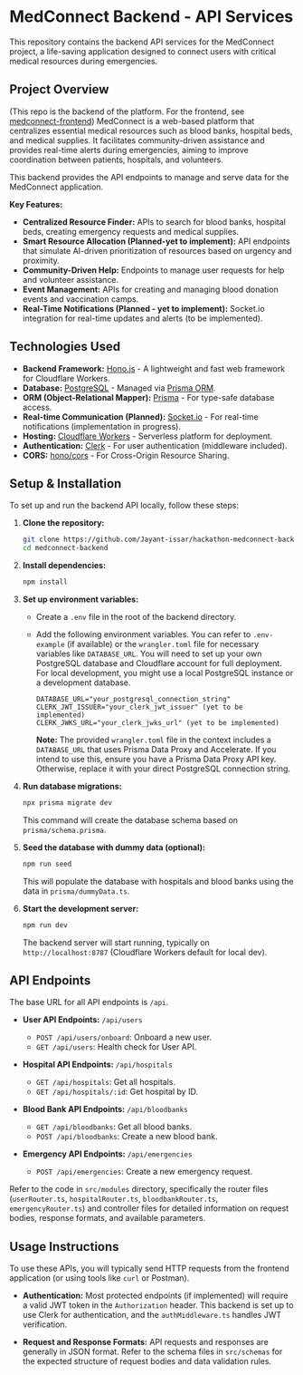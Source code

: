 # MedConnect Backend - API Services

This repository contains the backend API services for the MedConnect project, a life-saving application designed to connect users with critical medical resources during emergencies.

## Project Overview

(This repo is the backend of the platform. For the frontend, see [medconnect-frontend](https://github.com/Jayant-issar/hackathon-medconnect-frontend))
MedConnect is a web-based platform that centralizes essential medical resources such as blood banks, hospital beds, and medical supplies. It facilitates community-driven assistance and provides real-time alerts during emergencies, aiming to improve coordination between patients, hospitals, and volunteers.

This backend provides the API endpoints to manage and serve data for the MedConnect application.

**Key Features:**

*   **Centralized Resource Finder:** APIs to search for blood banks, hospital beds, creating emergency requests and medical supplies.
*   **Smart Resource Allocation (Planned-yet to implement):**  API endpoints that simulate AI-driven prioritization of resources based on urgency and proximity. 
*   **Community-Driven Help:** Endpoints to manage user requests for help and volunteer assistance.
*   **Event Management:** APIs for creating and managing blood donation events and vaccination camps.
*   **Real-Time Notifications (Planned - yet to implement):**  Socket.io integration for real-time updates and alerts (to be implemented).

## Technologies Used

*   **Backend Framework:** [Hono.js](https://hono.dev/) - A lightweight and fast web framework for Cloudflare Workers.
*   **Database:** [PostgreSQL](https://www.postgresql.org/) - Managed via [Prisma ORM](https://www.prisma.io/).
*   **ORM (Object-Relational Mapper):** [Prisma](https://www.prisma.io/) - For type-safe database access.
*   **Real-time Communication (Planned):** [Socket.io](https://socket.io/) - For real-time notifications (implementation in progress).
*   **Hosting:** [Cloudflare Workers](https://workers.cloudflare.com/) - Serverless platform for deployment.
*   **Authentication:** [Clerk](https://clerk.com/) - For user authentication (middleware included).
*   **CORS:** [hono/cors](https://hono.dev/middleware/cors) - For Cross-Origin Resource Sharing.

## Setup & Installation

To set up and run the backend API locally, follow these steps:

1.  **Clone the repository:**

    ```bash
    git clone https://github.com/Jayant-issar/hackathon-medconnect-backend.git
    cd medconnect-backend
    ```

2.  **Install dependencies:**

    ```bash
    npm install
    ```

3.  **Set up environment variables:**

    *   Create a `.env` file in the root of the backend directory.
    *   Add the following environment variables. You can refer to `.env-example` (if available) or the `wrangler.toml` file for necessary variables like `DATABASE_URL`. You will need to set up your own PostgreSQL database and Cloudflare account for full deployment. For local development, you might use a local PostgreSQL instance or a development database.

        ```env
        DATABASE_URL="your_postgresql_connection_string"
        CLERK_JWT_ISSUER="your_clerk_jwt_issuer" (yet to be implemented)
        CLERK_JWKS_URL="your_clerk_jwks_url" (yet to be implemented)
        ```
        **Note:**  The provided `wrangler.toml` file in the context includes a `DATABASE_URL` that uses Prisma Data Proxy and Accelerate. If you intend to use this, ensure you have a Prisma Data Proxy API key. Otherwise, replace it with your direct PostgreSQL connection string.

4.  **Run database migrations:**

    ```bash
    npx prisma migrate dev
    ```
    This command will create the database schema based on `prisma/schema.prisma`.

5.  **Seed the database with dummy data (optional):**

    ```bash
    npm run seed
    ```
    This will populate the database with hospitals and blood banks using the data in `prisma/dummyData.ts`.

6.  **Start the development server:**

    ```bash
    npm run dev
    ```
    The backend server will start running, typically on `http://localhost:8787` (Cloudflare Workers default for local dev).

## API Endpoints

The base URL for all API endpoints is `/api`.

*   **User API Endpoints:** `/api/users`
    *   `POST /api/users/onboard`: Onboard a new user.
    *   `GET /api/users`: Health check for User API.

*   **Hospital API Endpoints:** `/api/hospitals`
    *   `GET /api/hospitals`: Get all hospitals.
    *   `GET /api/hospitals/:id`: Get hospital by ID.

*   **Blood Bank API Endpoints:** `/api/bloodbanks`
    *   `GET /api/bloodbanks`: Get all blood banks.
    *   `POST /api/bloodbanks`: Create a new blood bank.

*   **Emergency API Endpoints:** `/api/emergencies`
    *   `POST /api/emergencies`: Create a new emergency request.

Refer to the code in `src/modules` directory, specifically the router files (`userRouter.ts`, `hospitalRouter.ts`, `bloodbankRouter.ts`, `emergencyRouter.ts`) and controller files for detailed information on request bodies, response formats, and available parameters.

## Usage Instructions

To use these APIs, you will typically send HTTP requests from the frontend application (or using tools like `curl` or Postman).

*   **Authentication:** Most protected endpoints (if implemented) will require a valid JWT token in the `Authorization` header. This backend is set up to use Clerk for authentication, and the `authMiddleware.ts` handles JWT verification.

*   **Request and Response Formats:** API requests and responses are generally in JSON format. Refer to the schema files in `src/schemas` for the expected structure of request bodies and data validation rules.



